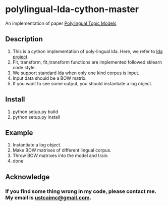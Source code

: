 # polylingual-lda-cython-master
An implementation of paper [Polylingual Topic Models](http://www.aclweb.org/anthology/D09-1092)


## Description
1. This is a cython implementation of poly-lingual lda. Here, we refer to [lda project](https://github.com/lda-project/lda).
2. Fit, transform, fit_transform functions are implemented followed sklearn code style.  
3. We support standard lda when only one kind corpus is input.
4. Input data should be a BOW matrix. 
5. If you want to see some output, you should instantiate a log object. 

## Install 
1. python setup.py build
2. python setup.py install

## Example
1. Instantiate a log object.
2. Make BOW matrixes of different lingual corpus.
3. Throw BOW matrixes into the model and train.
4. done.

## Acknowledge
### If you find some thing wrong in my code, please contact me. My email is ustcaimc@gmail.com.